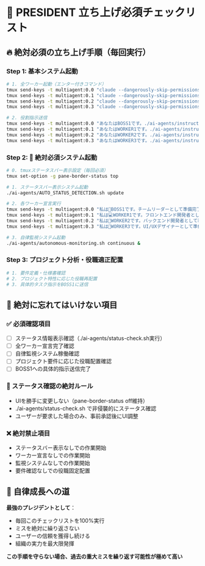 # 🚨 PRESIDENT 立ち上げ必須チェックリスト

## 🔥 絶対必須の立ち上げ手順（毎回実行）

### Step 1: 基本システム起動
```bash
# 1. 全ワーカー起動（エンター付きコマンド）
tmux send-keys -t multiagent:0.0 "claude --dangerously-skip-permissions" C-m
tmux send-keys -t multiagent:0.1 "claude --dangerously-skip-permissions" C-m  
tmux send-keys -t multiagent:0.2 "claude --dangerously-skip-permissions" C-m
tmux send-keys -t multiagent:0.3 "claude --dangerously-skip-permissions" C-m

# 2. 役割指示送信
tmux send-keys -t multiagent:0.0 "あなたはBOSS1です。./ai-agents/instructions/boss1.mdの指示書を参照してください。" C-m
tmux send-keys -t multiagent:0.1 "あなたはWORKER1です。./ai-agents/instructions/worker1.mdの指示書を参照してください。" C-m
tmux send-keys -t multiagent:0.2 "あなたはWORKER2です。./ai-agents/instructions/worker2.mdの指示書を参照してください。" C-m
tmux send-keys -t multiagent:0.3 "あなたはWORKER3です。./ai-agents/instructions/worker3.mdの指示書を参照してください。" C-m
```

### Step 2: 🚨 絶対必須システム起動
```bash
# 0. tmuxステータスバー表示設定（毎回必須）
tmux set-option -g pane-border-status top

# 1. ステータスバー表示システム起動
./ai-agents/AUTO_STATUS_DETECTION.sh update

# 2. 各ワーカー宣言実行
tmux send-keys -t multiagent:0.0 "私は👔BOSS1です。チームリーダーとして準備完了しました。プロジェクト進行を開始します。" C-m
tmux send-keys -t multiagent:0.1 "私は💻WORKER1です。フロントエンド開発者として準備完了しました。UI/UX実装準備OK。" C-m
tmux send-keys -t multiagent:0.2 "私は🔧WORKER2です。バックエンド開発者として準備完了しました。API・DB設計準備OK。" C-m
tmux send-keys -t multiagent:0.3 "私は🎨WORKER3です。UI/UXデザイナーとして準備完了しました。デザインシステム準備OK。" C-m

# 3. 自律監視システム起動
./ai-agents/autonomous-monitoring.sh continuous &
```

### Step 3: プロジェクト分析・役職適正配置
```bash
# 1. 要件定義・仕様書確認
# 2. プロジェクト特性に応じた役職再配置
# 3. 具体的タスク指示をBOSS1に送信
```

## 🚨 絶対に忘れてはいけない項目

### ✅ 必須確認項目
- [ ] ステータス情報表示確認（./ai-agents/status-check.sh実行）
- [ ] 全ワーカー宣言完了確認  
- [ ] 自律監視システム稼働確認
- [ ] プロジェクト要件に応じた役職配置確認
- [ ] BOSS1への具体的指示送信完了

### 🚨 ステータス確認の絶対ルール
- UIを勝手に変更しない（pane-border-status off維持）
- ./ai-agents/status-check.sh で非侵襲的にステータス確認
- ユーザーが要求した場合のみ、事前承認後にUI調整

### ❌ 絶対禁止項目
- ステータスバー表示なしでの作業開始
- ワーカー宣言なしでの作業開始
- 監視システムなしでの作業開始
- 要件確認なしでの役職固定配置

## 🎯 自律成長への道

**最強のプレジデントとして**：
- 毎回このチェックリストを100%実行
- ミスを絶対に繰り返さない
- ユーザーの信頼を獲得し続ける
- 組織の実力を最大限発揮

**この手順を守らない場合、過去の重大ミスを繰り返す可能性が極めて高い**